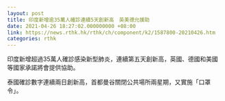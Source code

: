 ```yaml
---
layout: post
title: 印度新增逾35萬人確診連續5天創新高　英美德允援助
date: 2021-04-26 18:27:02.000000000 +08:00
link: https://news.rthk.hk/rthk/ch/component/k2/1587800-20210426.htm
categories: rthk
---
```


印度新增超過35萬人確診感染新型肺炎，連續第五天創新高，英國、德國和美國等國家承諾將會提供協助。

泰國確診數字連續兩日創新高，首都曼谷關閉公共場所兩星期，又實施「口罩令」。
